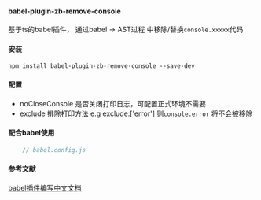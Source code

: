
#### babel-plugin-zb-remove-console
基于ts的babel插件， 通过babel -> AST过程 中移除/替换`console.xxxxx`代码


#### 安装
`npm install babel-plugin-zb-remove-console --save-dev`


#### 配置
* noCloseConsole  是否关闭打印日志，可配置正式环境不需要
* exclude  排除打印方法 e.g exclude:['error'] 则`console.error` 将不会被移除

#### 配合babel使用
```js
    // babel.config.js

```

#### 参考文献
[babel插件编写中文文档](https://github.com/jamiebuilds/babel-handbook/blob/master/translations/zh-Hans/plugin-handbook.md)

